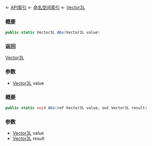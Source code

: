 ← [API索引](Api-Index) ← [命名空间索引](Namespace-Index) ← [Vector3L](VRageMath.Vector3L)

### 概要

```csharp
public static Vector3L Abs(Vector3L value)
```

### 返回

[Vector3L](VRageMath.Vector3L)

### 参数

* [Vector3L](VRageMath.Vector3L) value
### 概要

```csharp
public static void Abs(ref Vector3L value, out Vector3L result)
```

### 参数

* [Vector3L](VRageMath.Vector3L) value
* [Vector3L](VRageMath.Vector3L) result
